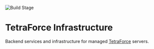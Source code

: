 ![Build Stage](https://github.com/josephbmanley/tetraforce-infrastructure/workflows/Build%20Stage/badge.svg)

# TetraForce Infrastructure

Backend services and infrastructure for managed [TetraForce](https://github.com/fornclake/TetraForce) servers.